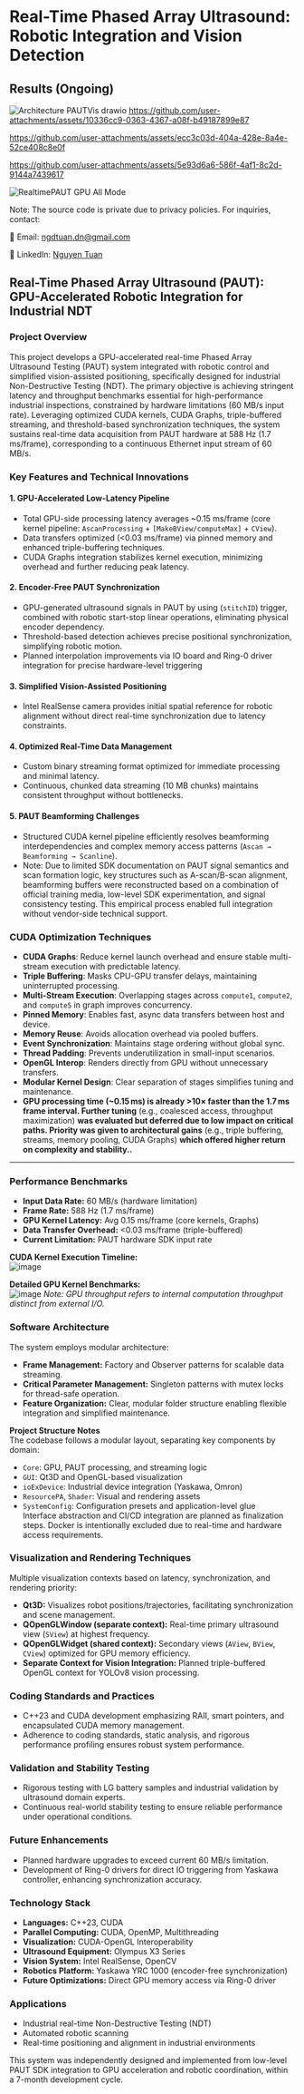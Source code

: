 # Real-Time Phased Array Ultrasound: Robotic Integration and Vision Detection

## Results (Ongoing)
![Architecture PAUTVis drawio](https://github.com/user-attachments/assets/5c109c0f-47be-4b25-bf87-4c116c2a1f3c)
https://github.com/user-attachments/assets/10336cc9-0363-4367-a08f-b49187899e87

https://github.com/user-attachments/assets/ecc3c03d-404a-428e-8a4e-52ce408c8e0f

https://github.com/user-attachments/assets/5e93d6a6-586f-4af1-8c2d-9144a7439617

![RealtimePAUT GPU All Mode](https://github.com/user-attachments/assets/ef7d6936-ffc7-44f1-a2c9-dd81e2192ca0)
   
Note: The source code is private due to privacy policies. For inquiries, contact:

📧 Email: ngdtuan.dn@gmail.com

🔗 LinkedIn: [Nguyen Tuan](https://www.linkedin.com/in/nguyen-tuan-a2a589128/)
## Real-Time Phased Array Ultrasound (PAUT): GPU-Accelerated Robotic Integration for Industrial NDT

### Project Overview
This project develops a GPU-accelerated real-time Phased Array Ultrasound Testing (PAUT) system integrated with robotic control and simplified vision-assisted positioning, specifically designed for industrial Non-Destructive Testing (NDT). The primary objective is achieving stringent latency and throughput benchmarks essential for high-performance industrial inspections, constrained by hardware limitations (60 MB/s input rate). Leveraging optimized CUDA kernels, CUDA Graphs, triple-buffered streaming, and threshold-based synchronization techniques, the system sustains real-time data acquisition from PAUT hardware at 588 Hz (1.7 ms/frame), corresponding to a continuous Ethernet input stream of 60 MB/s.

### Key Features and Technical Innovations

#### 1. GPU-Accelerated Low-Latency Pipeline
- Total GPU-side processing latency averages ~0.15 ms/frame (core kernel pipeline: `AscanProcessing` + `[MakeBView/computeMax]` + `CView`).
- Data transfers optimized (<0.03 ms/frame) via pinned memory and enhanced triple-buffering techniques.
- CUDA Graphs integration stabilizes kernel execution, minimizing overhead and further reducing peak latency.

#### 2. Encoder-Free PAUT Synchronization
- GPU-generated ultrasound signals in PAUT by using (`stitchID`) trigger, combined with robotic start-stop linear operations, eliminating physical encoder dependency.
- Threshold-based detection achieves precise positional synchronization, simplifying robotic motion.
- Planned interpolation improvements via IO board and Ring-0 driver integration for precise hardware-level triggering

#### 3. Simplified Vision-Assisted Positioning
- Intel RealSense camera provides initial spatial reference for robotic alignment without direct real-time synchronization due to latency constraints.

#### 4. Optimized Real-Time Data Management
- Custom binary streaming format optimized for immediate processing and minimal latency.
- Continuous, chunked data streaming (10 MB chunks) maintains consistent throughput without bottlenecks.

#### 5. PAUT Beamforming Challenges
- Structured CUDA kernel pipeline efficiently resolves beamforming interdependencies and complex memory access patterns (`Ascan → Beamforming → Scanline`).
- Note: Due to limited SDK documentation on PAUT signal semantics and scan formation logic, key structures such as A-scan/B-scan alignment, beamforming buffers were reconstructed based on a combination of official training media, low-level SDK experimentation, and signal consistency testing. This empirical process enabled full integration without vendor-side technical support.
### CUDA Optimization Techniques

- **CUDA Graphs**: Reduce kernel launch overhead and ensure stable multi-stream execution with predictable latency.  
- **Triple Buffering**: Masks CPU-GPU transfer delays, maintaining uninterrupted processing.  
- **Multi-Stream Execution**: Overlapping stages across `compute1`, `compute2`, and `compute5` in graph improves concurrency.  
- **Pinned Memory**: Enables fast, async data transfers between host and device.  
- **Memory Reuse**: Avoids allocation overhead via pooled buffers.  
- **Event Synchronization**: Maintains stage ordering without global sync.  
- **Thread Padding**: Prevents underutilization in small-input scenarios.  
- **OpenGL Interop**: Renders directly from GPU without unnecessary transfers.  
- **Modular Kernel Design**: Clear separation of stages simplifies tuning and maintenance.
- **GPU processing time (~0.15 ms) is already >10× faster than the 1.7 ms frame interval. Further tuning** (e.g., coalesced access, throughput maximization) **was evaluated but deferred due to low impact on critical paths.
Priority was given to architectural gains** (e.g., triple buffering, streams, memory pooling, CUDA Graphs) **which offered higher return on complexity and stability..**
---


### Performance Benchmarks
- **Input Data Rate:** 60 MB/s (hardware limitation)
- **Frame Rate:** 588 Hz (1.7 ms/frame)
- **GPU Kernel Latency:** Avg 0.15 ms/frame (core kernels, Graphs)
- **Data Transfer Overhead:** <0.03 ms/frame (triple-buffered)
- **Current Limitation:** PAUT hardware SDK input rate

**CUDA Kernel Execution Timeline:**  
![image](https://github.com/user-attachments/assets/c625d4c3-2472-4a7b-85ff-b221111d80d0)

**Detailed GPU Kernel Benchmarks:**  
![image](https://github.com/user-attachments/assets/da55fed1-bbdc-43ad-94e5-417b3e12cbec)
*Note: GPU throughput refers to internal computation throughput distinct from external I/O.*

### Software Architecture
The system employs modular architecture:
- **Frame Management:** Factory and Observer patterns for scalable data streaming.
- **Critical Parameter Management:** Singleton patterns with mutex locks for thread-safe operation.
- **Feature Organization:** Clear, modular folder structure enabling flexible integration and simplified maintenance.


**Project Structure Notes**  
The codebase follows a modular layout, separating key components by domain:
- `Core`: GPU, PAUT processing, and streaming logic  
- `GUI`: Qt3D and OpenGL-based visualization
- `ioExDevice`: Industrial device integration (Yaskawa, Omron)  
- `ResourcePA`, `Shader`: Visual and rendering assets
- `SystemConfig`: Configuration presets and application-level glue  
Interface abstraction and CI/CD integration are planned as finalization steps. Docker is intentionally excluded due to real-time and hardware access requirements.

### Visualization and Rendering Techniques
Multiple visualization contexts based on latency, synchronization, and rendering priority:
- **Qt3D:** Visualizes robot positions/trajectories, facilitating synchronization and scene management.
- **QOpenGLWindow (separate context):** Real-time primary ultrasound view (`SView`) at highest frequency.
- **QOpenGLWidget (shared context):** Secondary views (`AView`, `BView`, `CView`) optimized for GPU memory efficiency.
- **Separate Context for Vision Integration:** Planned triple-buffered OpenGL context for YOLOv8 vision processing.

### Coding Standards and Practices
- C++23 and CUDA development emphasizing RAII, smart pointers, and encapsulated CUDA memory management.
- Adherence to coding standards, static analysis, and rigorous performance profiling ensures robust system performance.

### Validation and Stability Testing
- Rigorous testing with LG battery samples and industrial validation by ultrasound domain experts.
- Continuous real-world stability testing to ensure reliable performance under operational conditions.

### Future Enhancements
- Planned hardware upgrades to exceed current 60 MB/s limitation.
- Development of Ring-0 drivers for direct IO triggering from Yaskawa controller, enhancing synchronization accuracy.

### Technology Stack
- **Languages:** C++23, CUDA
- **Parallel Computing:** CUDA, OpenMP, Multithreading
- **Visualization:** CUDA-OpenGL Interoperability
- **Ultrasound Equipment:** Olympus X3 Series
- **Vision System:** Intel RealSense, OpenCV
- **Robotics Platform:** Yaskawa YRC 1000 (encoder-free synchronization)
- **Future Optimizations:** Direct GPU memory access via Ring-0 driver

### Applications
- Industrial real-time Non-Destructive Testing (NDT)
- Automated robotic scanning
- Real-time positioning and alignment in industrial environments

This system was independently designed and implemented from low-level PAUT SDK integration to GPU acceleration and robotic coordination, within a 7-month development cycle.


